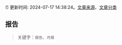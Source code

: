 :alarm_clock: 更新时间: 2024-07-17 14:38:24。[文章来源](/README.md)、[文章分类](/TAGS.md)

## 报告


> 关键字：`报告`、`月报`



